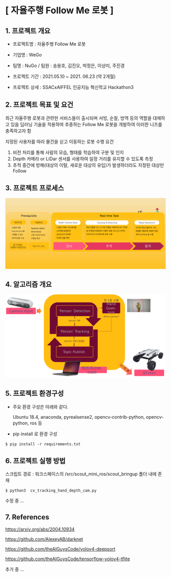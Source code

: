 # [ 자율주행 Follow Me 로봇 ]



## 1. 프로젝트 개요

- 프로젝트명 : 자율주행 Follow Me 로봇

- 기업명 : WeGo

- 팀명 : NuGo / 팀원 : 송용호, 김진오, 박정은, 이상미, 주진경

- 프로젝트 기간 : 2021.05.10 ~ 2021. 06.23 (약 2개월)
- 프로젝트 상세 : SSACxAIFFEL 인공지능 혁신학교 Hackathon3



## 2. 프로젝트 목표 및 요건

최근 자율주행 로봇과 관련한 서비스들이 출시되며 서빙, 순찰, 방역 등의 역할을 대체하고 있음
딥러닝 기술을 적용하여 추종하는 Follow Me 로봇을 개발하여 이러한 니즈를 충족하고자 함

지정된 사용자를 따라 물건을 싣고 이동하는 로봇
수행 요건

1. 비전 처리를 통해 사람의 모습, 형태를 학습하여 구분 및 인지
2. Depth 카메라 or LiDar 센서를 사용하여 일정 거리를 유지할 수 있도록 측정
3. 추적 중간에 방해(대상의 이탈, 새로운 대상의 유입)가 발생하더라도 지정된 대상만 Follow  



## 3. 프로젝트 프로세스

<img src="./images/image_02.png" alt="스크린샷, 2021-06-21 16-26-07" style="zoom:80%;" />



## 4. 알고리즘 개요

<img src="./images/image_01.png" alt="스크린샷, 2021-06-21 16-30-31" style="zoom:80%;" />



## 5. 프로젝트 환경구성

- 주요 환경 구성은 아래와 같다. 

  Ubuntu 18.4, anaconda, pyrealsense2, opencv-contrib-python, opencv-python, ros 등

- pip install 로 환경 구성 

```
$ pip install -r requirements.txt  
```

  

## 6. 프로젝트 실행 방법

스크립트 경로 : 워크스페이스의 /src/scout_mini_ros/scout_bringup 폴더 내에 존재 

```
$ python3  cv_tracking_hand_depth_cam.py
```

수정 중 ...    



## 7. References 

https://arxiv.org/abs/2004.10934

https://github.com/AlexeyAB/darknet

https://github.com/theAIGuysCode/yolov4-deepsort

https://github.com/theAIGuysCode/tensorflow-yolov4-tflite

추가 중 ...     



